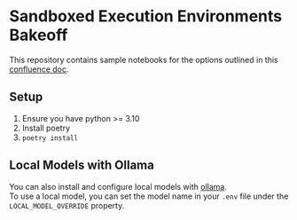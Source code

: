 # Sandboxed Execution Environments Bakeoff

This repository contains sample notebooks for the options outlined in this [confluence doc](https://venasolutions.atlassian.net/wiki/spaces/AI/pages/4671635481/WIP+AI+-+Project+Decision+Sandboxed+Execution+Environments).

## Setup
1. Ensure you have python >= 3.10
2. Install poetry
3. `poetry install`

## Local Models with Ollama
You can also install and configure local models with [ollama](https://ollama.com/).  
To use a local model, you can set the model name in your `.env` file under the `LOCAL_MODEL_OVERRIDE` property.